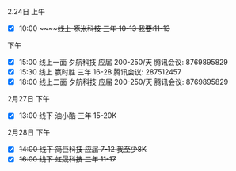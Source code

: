 2.24日
上午
- [x] 10:00 ~~~~~~线上 啄米科技 三年 10-13 我要:11-13~~

下午
- [x] 15:00 线上一面 夕航科技 应届 200-250/天 腾讯会议: 8769895829
- [x] 15:30 线上 赢时胜    三年 16-28  腾讯会议: 287512457
- [x]  18:00 线上二面 夕航科技 应届 200-250/天 腾讯会议: 8769895829

2月27日
下午
- [x] ~~13:00 线下 油小酷 三年 15-20K~~

2月28日
下午
- [x] ~~14:00 线下 简巨科技 应届 7-12 我至少8K~~
- [x] ~~16:00 线下 虹晟科技 三年 11-17~~ 
